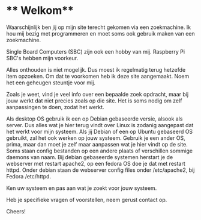 # ** Welkom**

Waarschijnlijk ben jij op mijn site terecht gekomen via een zoekmachine. Ik hou mij bezig met programmeren en moet soms ook gebruik maken van een zoekmachine.

Single Board Computers (SBC) zijn ook een hobby van mij. Raspberry Pi SBC's hebben mijn voorkeur.

Alles onthouden is niet mogelijk. Dus moest ik regelmatig terug hetzefde item opzoeken. Om dat te voorkomen heb ik deze site aangemaakt. Noem het een geheugen steuntje voor mij.

Zoals je weet, vind je veel info over een bepaalde zoek opdracht, maar bij jouw werkt dat niet precies zoals op die site. Het is soms nodig om zelf aanpassingen te doen, zodat het werkt.

Als desktop OS gebruik ik een op Debian gebaseerde versie, alsook als server. Dus alles wat je hier terug vindt over Linux is zodanig aangepast dat het werkt voor mijn systeem. Als jij Debian of een op Ubuntu gebaseerd OS gebruikt, zal het ook werken op jouw systeem. Gebruik je een ander OS, prima, maar dan moet je zelf maar aanpassen wat je hier vindt op de site. Soms staan config bestanden op een andere plaats of verschillen sommige daemons van naam. Bij debian gebaseerde systemen herstart je de webserver met restart apache2, op een fedora OS doe je dat met restart httpd. Onder debian staan de webserver config files onder /etc/apache2, bij Fedora /etc/httpd.

Ken uw systeem en pas aan wat je zoekt voor jouw systeem.

Heb je specifieke vragen of voorstellen, neem gerust contact op.

Cheers!